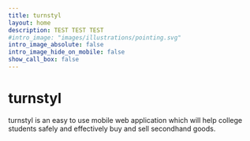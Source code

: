 ```yaml
---
title: turnstyl
layout: home
description: TEST TEST TEST
#intro_image: "images/illustrations/pointing.svg"
intro_image_absolute: false
intro_image_hide_on_mobile: false
show_call_box: false
---
```


# turnstyl

turnstyl is an easy to use mobile web application which will help college students safely and effectively buy and sell secondhand goods.